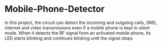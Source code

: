# Mobile-Phone-Detector
In this project, the circuit can detect the incoming and outgoing calls, SMS, internet and video transmissions even if a mobile phone is kept in silent mode. When it detects the RF signal from an activated mobile phone, its LED starts blinking and continues blinking until the signal stops
